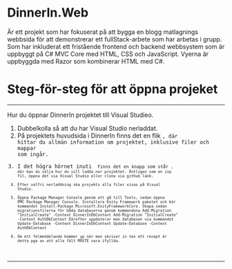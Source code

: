 # DinnerIn.Web 
Är ett projekt som har fokuserat på att bygga en blogg matlagnings webbsida för att demonstrerar ett fullStack-arbete som 
har arbetas i grupp. Som har inkluderat ett fristående frontend och backend webbsystem som är uppbyggt på C# MVC Core med 
HTML, CSS och JavaScript. Vyerna är uppbyggda med Razor som kombinerar HTML med C#.
# Steg-för-steg för att öppna projeket 
*******
Hur du öppnar DinnerIn projektet till Visual Studieo.  
1. Dubbelkolla så att du har Visual Studio nerladdat.
2. På projektets huvudsida i DinnerIn finns det en flik <code>, där hittar du allmän information om projektet, inklusive filer och mappar som ingår. 
3. I det högra hörnet inuti <code> finns det en knapp som står <code>, där kan du välja hur du vill ladda ner projektet. Äntligen
som en zip fil, öppna det via Visual Studio eller clona via github länk.
4. Efter valfri nerladdning ska projekts alla filer visas på Visual Studio.
5. Öppna Package Manager Console genom att gå till Tools, sedan öppna PMC Package Manager Console. Installera Enity Framework paketet och kör kommandot Install-Package Microsoft.EnityFrameworkCore.
Skapa sedan migrationsfilerna för båda databaserna genom kommandona 
  Add-Migration "InitialCreate" -Context DinnerInDbContext
  Add-Migration "InitialCreate" -Context AuthDbContext
Därefter uppdaterar man databasen via kommandot 
  Update-Database -Context DinnerInDbContext
  Update-Database -Context AuthDbContext
6. Om ett felmeddelande kommer up när man skriver in tex ett recept är detta pga av att alla fält MÅSTE vara ifyllda. 

*******
